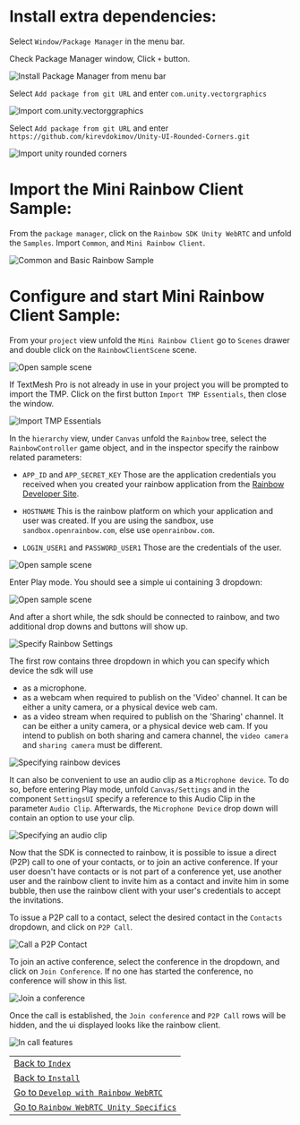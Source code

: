 # Install extra dependencies:
Select `Window/Package Manager` in the menu bar.

Check Package Manager window, Click `+` button.

![Install Package Manager from menu bar](../images/install01.png)

Select `Add package from git URL` and enter `com.unity.vectorgraphics`

![Import com.unity.vectorggraphics](../images/sample02dep1.png)

Select `Add package from git URL` and enter `https://github.com/kirevdokimov/Unity-UI-Rounded-Corners.git`

![Import unity rounded corners](../images/sample02dep2.png)


# Import the Mini Rainbow Client Sample:
From the `package manager`, click on the `Rainbow SDK Unity WebRTC` and unfold the `Samples`.
Import `Common`, and `Mini Rainbow Client`.

![Common and Basic Rainbow Sample](../images/sample02import.png)

# Configure and start Mini Rainbow Client Sample:

From your `project` view unfold the `Mini Rainbow Client` go to `Scenes` drawer and double click on the `RainbowClientScene` scene.

![Open sample scene](../images/sample0201.png)
 
If TextMesh Pro is not already in use in your project you will be prompted to import the TMP. 
Click on the first button `Import TMP Essentials`, then close the window.

![Import TMP Essentials](../images/sample02.png)

In the `hierarchy` view, under `Canvas` unfold the `Rainbow` tree, select the `RainbowController` game object, and in the inspector specify the rainbow related parameters:
+ `APP_ID` and `APP_SECRET_KEY`
Those are the application credentials you received when you created your rainbow application from the [Rainbow Developer Site](https://developers.openrainbow.com).

+ `HOSTNAME`
This is the rainbow platform on which your application and user was created.
If you are using the sandbox, use `sandbox.openrainbow.com`, else use `openrainbow.com`.

+ `LOGIN_USER1` and `PASSWORD_USER1`
Those are the credentials of the user.

![Open sample scene](../images/sample0102.png)

Enter Play mode. You should see a simple ui containing 3 dropdown:

![Open sample scene](../images/sample04a.png)

And after a short while, the sdk should be connected to rainbow, and two additional drop downs and buttons will show up.

![Specify Rainbow Settings](../images/sample04b.png)

The first row contains three dropdown in which you can specify which device the sdk will use 
+ as a microphone.
+ as a webcam when required to publish on the 'Video' channel. It can be either a unity camera, or a physical device web cam.
+ as a video stream when required to publish on the 'Sharing' channel. It can be either a unity camera, or a physical device web cam.
If you intend to publish on both sharing and camera channel, the `video camera` and `sharing camera` must be different.

![Specifying rainbow devices](../images/sample04c.png)

It can also be convenient to use an audio clip as a `Microphone device`.
To do so, before entering Play mode, unfold `Canvas/Settings` and in the component `SettingsUI` specify a reference to this Audio Clip in the parameter `Audio Clip`.
Afterwards, the `Microphone Device` drop down will contain an option to use your clip.

![Specifying an audio clip](../images/sample0104.png)

Now that the SDK is connected to rainbow, it is possible to issue a  direct (P2P) call to one of your contacts, or to join an active conference.
If your user doesn't have contacts or is not part of a conference yet, use another user and the rainbow client to invite him as a contact and invite him in some bubble,
then use the rainbow client with your user's credentials to accept the invitations.

To issue a P2P call to a contact, select the desired contact in the `Contacts` dropdown, and click on `P2P Call`.

![Call a P2P Contact](../images/sample05.png)

To join an active conference, select the conference in the dropdown, and click on `Join Conference`.
If no one has started the conference, no conference will show in this list.

![Join a conference](../images/sample06.png)

Once the call is established, the `Join conference` and `P2P Call` rows will be hidden, and the ui displayed looks like the rainbow client.

![In call features](../images/miniclientinconf.png)


| |
| ----------- |  
|[Back to `Index`](../index.md)|
|[Back to `Install`](install.md)|
|[Go to `Develop with Rainbow WebRTC`](developing_general.md)|
|[Go to `Rainbow WebRTC Unity Specifics`](developing_unity.md)|
